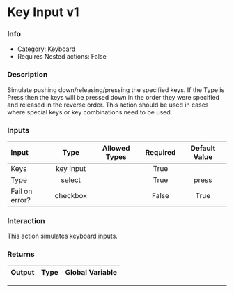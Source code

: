 # Key Input v1

### Info

- Category: Keyboard
- Requires Nested actions: False


### Description
Simulate pushing down/releasing/pressing the specified keys. If the Type is Press then the keys will be pressed down in the order they were specified and released in the reverse order.
This action should be used in cases where special keys or key combinations need to be used.


### Inputs

| Input | Type | Allowed Types | Required |  Default Value |
| :--- | :---: | :---: | :---: | :---: |
| Keys | key input |  | True |  |
| Type | select |  | True | press |
| Fail on error? | checkbox |  | False | True |


### Interaction
This action simulates keyboard inputs.

### Returns

| Output | Type | Global Variable |
| :--- | :---: | :---: |

---